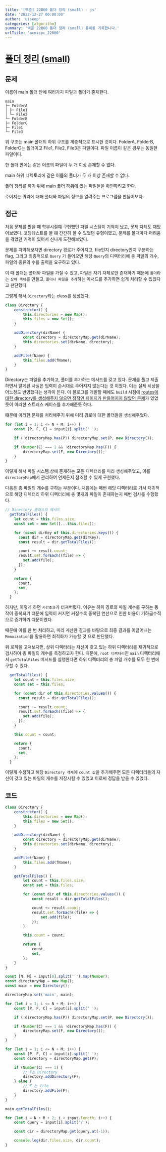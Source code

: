 ```yaml
---
title: '[백준] 22860 폴더 정리 (small) - js'
date: '2023-12-27 00:00:00'
author: 'uiseop'
categories: [algorithm]
summary: '백준 22860 폴더 정리 (small) 풀이를 기록합니다.'
urlTitle: 'acmicpc_22860'
---
```


# [폴더 정리 (small)](https://www.acmicpc.net/problem/22860)

## 문제

이름이 main 폴더 안에 여러가지 파일과 폴더가 존재한다.

```
main
├─ FolderA
│ ├─ File1
│ └─ File2
└─ FolderB
├─ FolderC
├─ File1
└─ File3
```

위 구조는 main 폴더의 하위 구조를 계층적으로 표시한 것이다. FolderA, FolderB, FolderC는 폴더이고 File1, File2, File3은 파일이다. 파일 이름이 같은 경우는 동일한 파일이다.

한 폴더 안에는 같은 이름의 파일이 두 개 이상 존재할 수 없다.

main 하위 디렉토리에 같은 이름의 폴더가 두 개 이상 존재할 수 없다.

폴더 정리를 하기 위해 main 폴더 하위에 있는 파일들을 확인하려고 한다.

주어지는 쿼리에 대해 폴더와 파일의 정보를 알려주는 프로그램을 만들어보자.

## 접근

처음 문제를 봤을 때 학부시절떄 구현했던 파일 시스템이 기억이 났고, 문제 자체도 재밌어보였다. 코딩테스트를 볼 떄 간간히 볼 수 있었던 유형이였고, 문제를 볼때마다 어려움을 겪었던 기억이 있어서 신나게 도전해보았다.

문제를 파악해보자면 directory 경로가 주어지고, file인지 directory인지 구분하는 flag, 그리고 최종적으로 `Query` 가 들어오면 해당 `Query`의 디렉터리에 총 파일의 개수, 파일의 종류의 수를 출력을 요구하고 있다.

이 때 폴더는 폴더와 파일을 가질 수 있고, 파일은 자기 자체로만 존재하기 때문에 `폴더`라는 `상위 객체`를 만들고, `폴더나 파일을 추가`하는 메서드를 추가하면 쉽게 처리할 수 있겠다고 판단했다.

그렇게 해서 `Directory`라는 class를 생성했다.

```js
class Directory {
	constructor() {
		this.directories = new Map();
		this.files = new Set();
	}

	addDirectory(dirName) {
		const directory = directoryMap.get(dirName);
		this.directories.set(dirName, directory);
	}

	addFile(fName) {
		this.files.add(fName);
	}
}
```

Directory는 파일을 추가하고, 폴더를 추가하는 메서드를 갖고 있다. 문제를 풀고 제출하면서 알게된 사실은 입력이 순서대로 주어지지 않는다는 것 이었다. 이는 실제 세상을 어느정도 반영했다는 생각이 든다. 이 블로그를 개발할 때에도 `build` 시점에 [routes에 대한 directory를 생성해주지 않으면 정적인 페이지가 만들어지지 않았던 문제](https://uiseop.github.io/1)가 있었듯이 이러한 스트레스 케이스를 추가헤준듯 하다.

떄문에 이러한 문제를 처리해주기 위해 미리 경로에 대한 폴더들을 생성해주었다.

```js
for (let i = 1; i <= N + M; i++) {
	const [P, F, C] = input[i].split(' ');

	if (!directoryMap.has(P)) directoryMap.set(P, new Directory());

	if (Number(C) === 1 && !directoryMap.has(F)) {
		directoryMap.set(F, new Directory());
	}
}
```

이렇게 해서 파일 시스템 상에 존재하는 모든 디렉터리를 미리 생성해주었고, 이를 `directoryMap`에서 관리하여 언제든지 참조할 수 있게 구현했다.

다음은 총 파일의 개수를 구하는 부분이다.
처음에는 매번 해당 디렉터리로 가서 재귀적으로 해당 디렉터리 하위 디렉터리에 총 몇개의 파일이 존재하는지 매번 검사를 수행했다.

```js
// Directory 클래스의 메서드
  getTotalFiles() {
    let count = this.files.size;
    const set = new Set([...this.files]);

    for (const dirKey of this.directories.keys()) {
      const dir = directoryMap.get(dirKey);
      const result = dir.getTotalFiles();

      count += result.count;
      result.set.forEach((file) => {
        set.add(file);
      });
    }

    return {
      count,
      set,
    };
  }
```

하지만, 이렇게 하면 `시간초과`가 터져버렸다. 이유는 하위 경로의 파일 개수를 구하는 동작이 중복되기 떄문에 입력이 커지면 커질수록 중복된 연산으로 인한 비용이 기하급수적으로 증가하기 떄문이였다.

때문에 이를 한 번 처리하고, 미리 계산한 결과를 바탕으로 최종 결과를 이끌어내는 `Memoization`을 활용하면 최적화가 가능할 것 으로 판단했다.

위 로직을 고쳐보자면, 상위 디렉터리는 자신이 갖고 있는 하위 디렉터리를 재귀적으로 검사하여 총 파일의 개수를 측정하고자 한다. 때문에, `root 디렉터리`인 `main` 디렉터리에서 `getTotalFiles` 메서드를 실행한다면 하위 디렉터리의 총 파일 개수를 모두 한 번에 구할 수 있다.

```js
  getTotalFiles() {
    let count = this.files.size;
    const set = this.files;

    for (const dir of this.directories.values()) {
      const result = dir.getTotalFiles();

      count += result.count;
      result.set.forEach((file) => {
        set.add(file);
      });
    }

    this.count = count;

    return {
      count,
      set,
    };
  }
```

이렇게 수정하고 해당 `Directory 객체`에 `count 값`을 추가해주면 모든 디렉터리들의 자신이 갖고 있는 파일의 개수를 저장시킬 수 있었고 이로써 정답을 받을 수 있었다.

## 코드

```js
class Directory {
	constructor() {
		this.directories = new Map();
		this.files = new Set();
	}

	addDirectory(dirName) {
		const directory = directoryMap.get(dirName);
		this.directories.set(dirName, directory);
	}

	addFile(fName) {
		this.files.add(fName);
	}

	getTotalFiles() {
		let count = this.files.size;
		const set = this.files;

		for (const dir of this.directories.values()) {
			const result = dir.getTotalFiles();

			count += result.count;
			result.set.forEach((file) => {
				set.add(file);
			});
		}

		this.count = count;

		return {
			count,
			set,
		};
	}
}

const [N, M] = input[0].split(' ').map(Number);
const directoryMap = new Map();
const main = new Directory();

directoryMap.set('main', main);

for (let i = 1; i <= N + M; i++) {
	const [P, F, C] = input[i].split(' ');

	if (!directoryMap.has(P)) directoryMap.set(P, new Directory());

	if (Number(C) === 1 && !directoryMap.has(F)) {
		directoryMap.set(F, new Directory());
	}
}

for (let i = 1; i <= N + M; i++) {
	const [P, F, C] = input[i].split(' ');
	const directory = directoryMap.get(P);

	if (Number(C) === 1) {
		// F는 Directory
		directory.addDirectory(F);
	} else {
		// F 는 file
		directory.addFile(F);
	}
}

main.getTotalFiles();

for (let i = N + M + 2; i < input.length; i++) {
	const query = input[i].split('/');

	const dir = directoryMap.get(query.at(-1));

	console.log(dir.files.size, dir.count);
}
```
